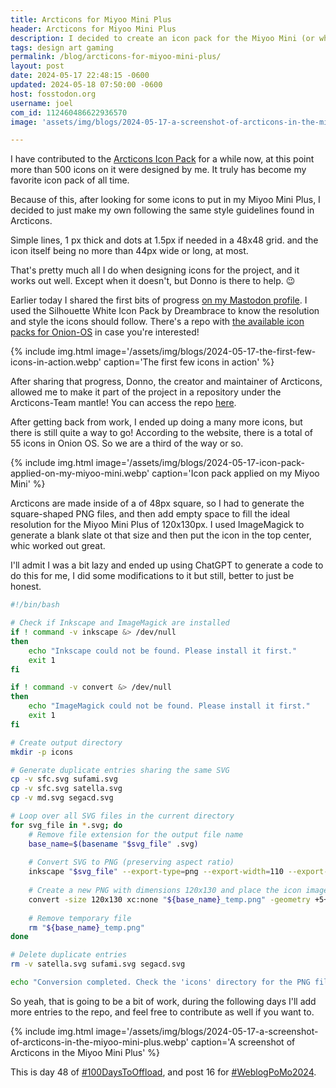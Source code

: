 ```yaml
---
title: Arcticons for Miyoo Mini Plus
header: Arcticons for Miyoo Mini Plus
description: I decided to create an icon pack for the Miyoo Mini (or whatever other handheld can use them) and here's how.
tags: design art gaming
permalink: /blog/arcticons-for-miyoo-mini-plus/
layout: post
date: 2024-05-17 22:48:15 -0600
updated: 2024-05-18 07:50:00 -0600
host: fosstodon.org
username: joel
com_id: 112460486622936570
image: 'assets/img/blogs/2024-05-17-a-screenshot-of-arcticons-in-the-miyoo-mini-plus.webp'

---
```


I have contributed to the [Arcticons Icon Pack](https://github.com/Arcticons-Team/Arcticons) for a while now, at this point more than 500 icons on it were designed by me. It truly has become my favorite icon pack of all time.

Because of this, after looking for some icons to put in my Miyoo Mini Plus, I decided to just make my own following the same style guidelines found in Arcticons.

Simple lines, 1 px thick and dots at 1.5px if needed in a 48x48 grid. and the icon itself being no more than 44px wide or long, at most.

That's pretty much all I do when designing icons for the project, and it works out well. Except when it doesn't, but Donno is there to help. 😉

Earlier today I shared the first bits of progress [on my Mastodon profile](https://fosstodon.org/@joel/112456579661251554). I used the Silhouette White Icon Pack by Dreambrace to know the resolution and style the icons should follow. There's a repo with [the available icon packs for Onion-OS](https://github.com/OnionUI/Themes/blob/main/generated/icons_standalone/index.md) in case you're interested!

{% include img.html image='/assets/img/blogs/2024-05-17-the-first-few-icons-in-action.webp' caption='The first few icons in action' %}

After sharing that progress, Donno, the creator and maintainer of Arcticons, allowed me to make it part of the project in a repository under the Arcticons-Team mantle! You can access the repo [here](https://github.com/Arcticons-Team/Arcticons-Miyoo).

After getting back from work, I ended up doing a many more icons, but there is still quite a way to go! According to the website, there is a total of 55 icons in Onion OS. So we are a third of the way or so.

{% include img.html image='/assets/img/blogs/2024-05-17-icon-pack-applied-on-my-miyoo-mini.webp' caption='Icon pack applied on my Miyoo Mini' %}

Arcticons are made inside of a of 48px square, so I had to generate the square-shaped PNG files, and then add empty space to fill the ideal resolution for the Miyoo Mini Plus of 120x130px. I used ImageMagick to generate a blank slate ot that size and then put the icon in the top center, whic worked out great.

I'll admit I was a bit lazy and ended up using ChatGPT to generate a code to do this for me, I did some modifications to it but still, better to just be honest.



```bash
#!/bin/bash

# Check if Inkscape and ImageMagick are installed
if ! command -v inkscape &> /dev/null
then
    echo "Inkscape could not be found. Please install it first."
    exit 1
fi

if ! command -v convert &> /dev/null
then
    echo "ImageMagick could not be found. Please install it first."
    exit 1
fi

# Create output directory
mkdir -p icons

# Generate duplicate entries sharing the same SVG
cp -v sfc.svg sufami.svg
cp -v sfc.svg satella.svg
cp -v md.svg segacd.svg

# Loop over all SVG files in the current directory
for svg_file in *.svg; do
    # Remove file extension for the output file name
    base_name=$(basename "$svg_file" .svg)
    
    # Convert SVG to PNG (preserving aspect ratio)
    inkscape "$svg_file" --export-type=png --export-width=110 --export-height=110 --export-filename="${base_name}_temp.png"
    
    # Create a new PNG with dimensions 120x130 and place the icon image at the top center
    convert -size 120x130 xc:none "${base_name}_temp.png" -geometry +5+0 -composite "icons/${base_name}.png"
    
    # Remove temporary file
    rm "${base_name}_temp.png"
done

# Delete duplicate entries
rm -v satella.svg sufami.svg segacd.svg

echo "Conversion completed. Check the 'icons' directory for the PNG files."
```

So yeah, that is going to be a bit of work, during the following days I'll add more entries to the repo, and feel free to contribute as well if you want to.

{% include img.html image='/assets/img/blogs/2024-05-17-a-screenshot-of-arcticons-in-the-miyoo-mini-plus.webp' caption='A screenshot of Arcticons in the Miyoo Mini Plus' %}

This is day 48 of [#100DaysToOffload](https://100daystooffload.com), and post 16 for [#WeblogPoMo2024](https://weblog.anniegreens.lol/weblog-posting-month-2024).
